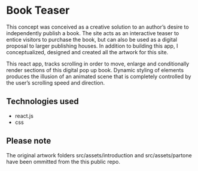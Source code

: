 # Book Teaser

This concept was conceived as a creative solution to an author’s desire to independently publish a book. The site acts as an interactive teaser to entice visitors to purchase the book, but can also be used as a digital proposal to larger publishing houses. In addition to building this app, I conceptualized, designed and created all the artwork for this site.

This react app, tracks scrolling in order to move, enlarge and conditionally render sections of this digital pop up book. Dynamic styling of elements produces the illusion of an animated scene that is completely controlled by the user’s scrolling speed and direction.

## Technologies used

- react.js
- css

## Please note

The original artwork folders src/assets/introduction and src/assets/partone have been ommitted from the this public repo.
